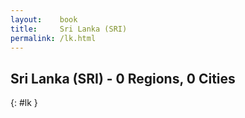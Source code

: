 ```yaml
---
layout:    book
title:     Sri Lanka (SRI)
permalink: /lk.html
---
```


## Sri Lanka (SRI) - 0 Regions, 0 Cities
{: #lk }






 

